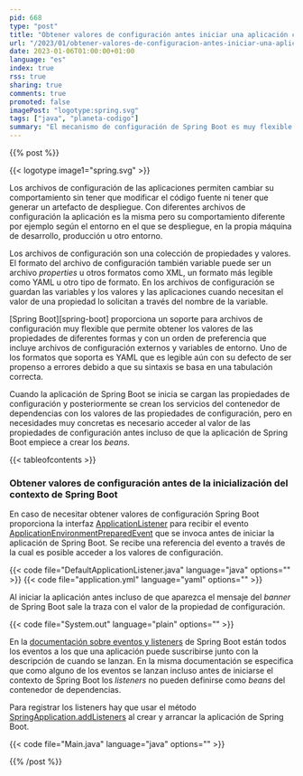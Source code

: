 ```yaml
---
pid: 668
type: "post"
title: "Obtener valores de configuración antes iniciar una aplicación con Spring Boot"
url: "/2023/01/obtener-valores-de-configuracion-antes-iniciar-una-aplicacion-con-spring-boot/"
date: 2023-01-06T01:00:00+01:00
language: "es"
index: true
rss: true
sharing: true
comments: true
promoted: false
imagePost: "logotype:spring.svg"
tags: ["java", "planeta-codigo"]
summary: "El mecanismo de configuración de Spring Boot es muy flexible y por otro lado Spring Boot proporciona varias formas de extensión. En el proceso de inicialización de la aplicación Spring Boot permite recibir eventos y realizar las acciones que se deseen. Uno de estos eventos es _ApplicationEnvironmentPreparedEvent_ antes de inicializar el contexto y crear los _beans_ del contenedor de dependencias, cyando se lanza este evento es posible acceder a las propiedades de configuración."
---
```


{{% post %}}

{{< logotype image1="spring.svg" >}}

Los archivos de configuración de las aplicaciones permiten cambiar su comportamiento sin tener que modificar el código fuente ni tener que generar un artefacto de despliegue. Con diferentes archivos de configuración la aplicación es la misma pero su comportamiento diferente por ejemplo según el entorno en el que se despliegue, en la propia máquina de desarrollo, producción u otro entorno.

Los archivos de configuración son una colección de propiedades y valores. El formato del archivo de configuración también variable puede ser un archivo _properties_ u otros formatos como XML, un formato más legible como YAML u otro tipo de formato. En los archivos de configuración se guardan las variables y los valores y las aplicaciones cuando necesitan el valor de una propiedad lo solicitan a través del nombre de la variable.

[Spring Boot][spring-boot] proporciona un soporte para archivos de configuración muy flexible que permite obtener los valores de las propiedades de diferentes formas y con un orden de preferencia que incluye archivos de configuración externos y variables de entorno. Uno de los formatos que soporta es YAML que es legible aún con su defecto de ser propenso a errores debido a que su sintaxis se basa en una tabulación correcta.

Cuando la aplicación de Spring Boot se inicia se cargan las propiedades de configuración y posteriormente se crean los servicios del contenedor de dependencias con los valores de las propiedades de configuración, pero en necesidades muy concretas es necesario acceder al valor de las propiedades de configuración antes incluso de que la aplicación de Spring Boot empiece a crear los _beans_.

{{< tableofcontents >}}

### Obtener valores de configuración antes de la inicialización del contexto de Spring Boot

En caso de necesitar obtener valores de configuración Spring Boot proporciona la interfaz [ApplicationListener](spring-framework:org/springframework/context/ApplicationListener.html) para recibir el evento [ApplicationEnvironmentPreparedEvent](spring-boot:org/springframework/boot/context/event/ApplicationEnvironmentPreparedEvent.html) que se invoca antes de iniciar la aplicación de Spring Boot. Se recibe una referencia del evento a través de la cual es posible acceder a los valores de configuración.

{{< code file="DefaultApplicationListener.java" language="java" options="" >}}
{{< code file="application.yml" language="yaml" options="" >}}

Al iniciar la aplicación antes incluso de que aparezca el mensaje del _banner_ de Spring Boot sale la traza con el valor de la propiedad de configuración.

{{< code file="System.out" language="plain" options="" >}}

En la [documentación sobre eventos y listeners](https://docs.spring.io/spring-boot/docs/current/reference/htmlsingle/#features.spring-application.application-events-and-listeners) de Spring Boot están todos los eventos a los que una aplicación puede suscribirse junto con la descripción de cuando se lanzan. En la misma documentación se especifica que como alguno de los eventos se lanzan incluso antes de iniciarse el contexto de Spring Boot los _listeners_ no pueden definirse como _beans_ del contenedor de dependencias.

Para registrar los listeners hay que usar el método [SpringApplication.addListeners](spring-boot:org/springframework/boot/SpringApplication.html#addListeners(org.springframework.context.ApplicationListener...)) al crear y arrancar la aplicación de Spring Boot.

{{< code file="Main.java" language="java" options="" >}}

{{% /post %}}